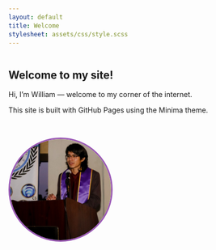 ```yaml
---
layout: default
title: Welcome
stylesheet: assets/css/style.scss
---
```


<div style="display: flex; align-items: center; gap: 2rem; flex-wrap: wrap;">

  <div style="flex: 2; min-width: 250px;">
    <h2>Welcome to my site!</h2>
    <p>Hi, I’m William — welcome to my corner of the internet.</p>
    <p>This site is built with GitHub Pages using the Minima theme.</p>
  </div>

  <div style="flex: 1; min-width: 250px;">
    <img 
      src="/assets/img/profile_pic_crop.JPG" 
      alt="Portrait" 
      style="width: 200px; height: 200px; object-fit: cover; border-radius: 50%; border: 3px solid #9b59b6;">
  </div>

</div>
